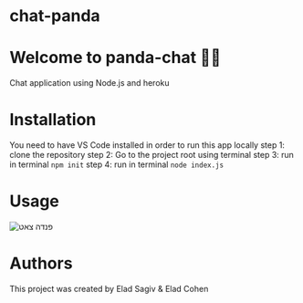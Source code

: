 # chat-panda 
# Welcome to panda-chat :wave::sunglasses:

Chat application using Node.js and heroku 

# Installation
You need to have VS Code installed in order to run this app locally
step 1:
clone the repository
step 2:
Go to the project root using terminal 
step 3: 
run in terminal ```npm init``` 
step 4: 
run in terminal ```node index.js```

# Usage 

![פנדה צאט](https://user-images.githubusercontent.com/93874385/152640461-ba0a5249-8a51-470b-8630-c73e6c558e1a.png)


# Authors
This project was created by Elad Sagiv & Elad Cohen 

